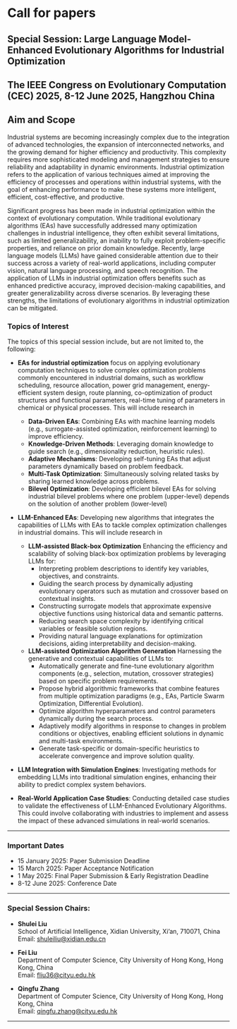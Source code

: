 # Call for papers

## Special Session: Large Language Model-Enhanced Evolutionary Algorithms for Industrial Optimization

## The IEEE Congress on Evolutionary Computation (CEC) 2025, 8-12 June 2025, Hangzhou China

## Aim and Scope

Industrial systems are becoming increasingly complex due to the integration of advanced technologies, the expansion of interconnected networks, and the growing demand for higher efficiency and productivity. This complexity requires more sophisticated modeling and management strategies to ensure reliability and adaptability in dynamic environments. Industrial optimization refers to the application of various techniques aimed at improving the efficiency of processes and operations within industrial systems, with the goal of enhancing performance to make these systems more intelligent, efficient, cost-effective, and productive.

Significant progress has been made in industrial optimization within the context of evolutionary computation. While traditional evolutionary algorithms (EAs) have successfully addressed many optimization challenges in industrial intelligence, they often exhibit several limitations, such as limited generalizability, an inability to fully exploit problem-specific properties, and reliance on prior domain knowledge. Recently, large language models (LLMs) have gained considerable attention due to their success across a variety of real-world applications, including computer vision, natural language processing, and speech recognition. The application of LLMs in industrial optimization offers benefits such as enhanced predictive accuracy, improved decision-making capabilities, and greater generalizability across diverse scenarios. By leveraging these strengths, the limitations of evolutionary algorithms in industrial optimization can be mitigated.

### Topics of Interest

The topics of this special session include, but are not limited to, the following:
- **EAs for industrial optimization** focus on applying evolutionary computation techniques to solve complex optimization problems commonly encountered in industrial domains, such as workflow scheduling, resource allocation, power grid management, energy-efficient system design, route planning, co-optimization of product structures and functional parameters, real-time tuning of parameters in chemical or physical processes. This will include research in
  - **Data-Driven EAs**: Combining EAs with machine learning models (e.g., surrogate-assisted optimization, reinforcement learning) to improve efficiency.
  - **Knowledge-Driven Methods**: Leveraging domain knowledge to guide search (e.g., dimensionality reduction, heuristic rules).
  - **Adaptive Mechanisms**: Developing self-tuning EAs that adjust parameters dynamically based on problem feedback.
  - **Multi-Task Optimization**: Simultaneously solving related tasks by sharing learned knowledge across problems.
  - **Bilevel Optimization**: Developing efficient bilevel EAs for solving industrial bilevel problems where one problem (upper-level) depends on the solution of another problem (lower-level)
- **LLM-Enhanced EAs**: Developing new algorithms that integrates the capabilities of LLMs with EAs to tackle complex optimization challenges in industrial domains. This will include research in
  - **LLM-assisted Black-box Optimization** Enhancing the efficiency and scalability of solving black-box optimization problems by leveraging LLMs for:
    - Interpreting problem descriptions to identify key variables, objectives, and constraints.
    - Guiding the search process by dynamically adjusting evolutionary operators such as mutation and crossover based on contextual insights.
    - Constructing surrogate models that approximate expensive objective functions using historical data and semantic patterns.
    - Reducing search space complexity by identifying critical variables or feasible solution regions.
    - Providing natural language explanations for optimization decisions, aiding interpretability and decision-making.
  - **LLM-assisted Optimization Algorithm Generation** Harnessing the generative and contextual capabilities of LLMs to:
    - Automatically generate and fine-tune evolutionary algorithm components (e.g., selection, mutation, crossover strategies) based on specific problem requirements.
    - Propose hybrid algorithmic frameworks that combine features from multiple optimization paradigms (e.g., EAs, Particle Swarm Optimization, Differential Evolution).
    - Optimize algorithm hyperparameters and control parameters dynamically during the search process.
    - Adaptively modify algorithms in response to changes in problem conditions or objectives, enabling efficient solutions in dynamic and multi-task environments.
    - Generate task-specific or domain-specific heuristics to accelerate convergence and improve solution quality.
  
- **LLM Integration with Simulation Engines**: Investigating methods for embedding LLMs into traditional simulation engines, enhancing their ability to predict complex system behaviors.
- **Real-World Application Case Studies**: Conducting detailed case studies to validate the effectiveness of LLM-Enhanced Evolutionary Algorithms. This could involve collaborating with industries to implement and assess the impact of these advanced simulations in real-world scenarios.
---


### Important Dates
- 15 January 2025: Paper Submission Deadline
- 15 March 2025: Paper Acceptance Notification
- 1 May 2025: Final Paper Submission & Early Registration Deadline
- 8-12 June 2025: Conference Date
---

### Special Session Chairs:

- **Shulei Liu**  
  School of Artificial Intelligence, Xidian University, Xi’an, 710071, China  
  Email: [shuleiliu@xidian.edu.cn](mailto:shuleiliu@xidian.edu.cn)  

- **Fei Liu**  
  Department of Computer Science, City University of Hong Kong, Hong Kong, China  
  Email: [fliu36@cityu.edu.hk](mailto:fliu36@cityu.edu.hk)

- **Qingfu Zhang**  
  Department of Computer Science, City University of Hong Kong, Hong Kong, China  
  Email: [qingfu.zhang@cityu.edu.hk](mailto:qingfu.zhang@cityu.edu.hk)  

---
